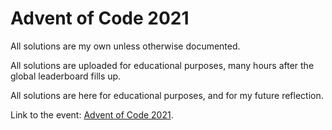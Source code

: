 # Advent of Code 2021

All solutions are my own unless otherwise documented.

All solutions are uploaded for educational purposes, many hours after the global leaderboard fills up.

All solutions are here for educational purposes, and for my future reflection.

Link to the event: [Advent of Code 2021](https://adventofcode.com/2021).

